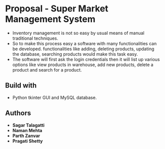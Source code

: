 # Proposal - Super Market Management System
+ Inventory management is not so easy by usual means of manual traditional techniques. 
+ So to make this process easy a software with many functionalities can be developed. functionalities like adding, deleting products, updating the database, 
searching products would make this task easy.
+ The software will first ask the login credentials then it will list up various options like view products in warehouse, add new products, delete a product and search for a product.
## Build with
* Python tkinter GUI and MySQL database.

## Authors
* **Sagar Talagatti** 
* **Naman Mehta** 
* **Parth Zanvar** 
* **Pragati Shetty**
